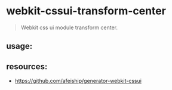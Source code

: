 # webkit-cssui-transform-center
> Webkit css ui module transform center.

## usage:

## resources:
+ https://github.com/afeiship/generator-webkit-cssui
